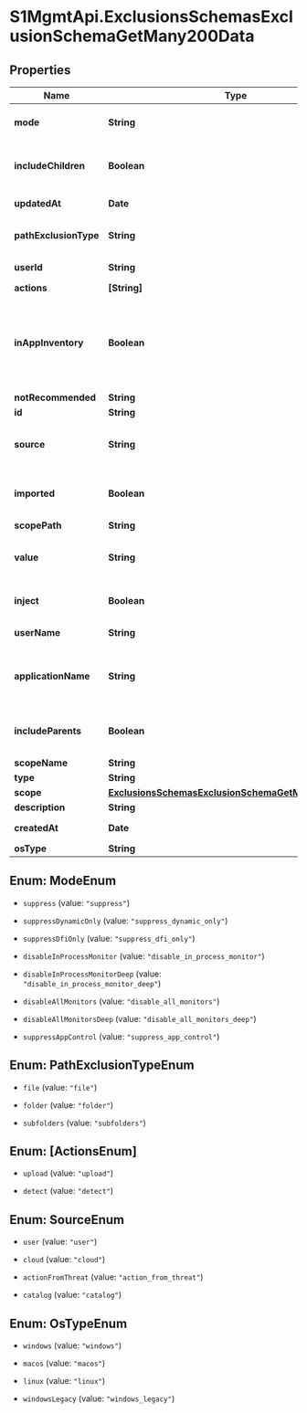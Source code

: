 # S1MgmtApi.ExclusionsSchemasExclusionSchemaGetMany200Data

## Properties
Name | Type | Description | Notes
------------ | ------------- | ------------- | -------------
**mode** | **String** | Exclusion mode (path exclusion only) | [optional] 
**includeChildren** | **Boolean** | Return filters from children scope levels (Default: false) | [optional] [default to false]
**updatedAt** | **Date** | Timestamp of item update | [optional] 
**pathExclusionType** | **String** | Excluded path for a path exclusion list | [optional] 
**userId** | **String** | ID of the creating user | [optional] 
**actions** | **[String]** | Actions to perform | [optional] 
**inAppInventory** | **Boolean** | Found or Not found - indicates if this exclusion is related to an application found in the scope's Application Inventory. | [optional] 
**notRecommended** | **String** | Not recommended | [optional] 
**id** | **String** | Id | [optional] 
**source** | **String** | Source: cloud, user, action_from_threat, or catalog | [optional] 
**imported** | **Boolean** | indication whether the exclusion was imported by a bulk operation or not | [optional] 
**scopePath** | **String** | Scope path | [optional] 
**value** | **String** | Sha1 if hash type or value according to the exclusion list type | [optional] 
**inject** | **Boolean** | [DEPRECATED] Path exclusion monitor mode | [optional] 
**userName** | **String** | Name of the creating user | [optional] 
**applicationName** | **String** | The Application name of exclusions created from the Exclusion Catalog. | [optional] 
**includeParents** | **Boolean** | Return filters from parent scope levels (Default: false) | [optional] [default to false]
**scopeName** | **String** | Scope name | [optional] 
**type** | **String** | type | [optional] 
**scope** | [**ExclusionsSchemasExclusionSchemaGetMany200Scope**](ExclusionsSchemasExclusionSchemaGetMany200Scope.md) |  | [optional] 
**description** | **String** | Description | [optional] 
**createdAt** | **Date** | Timestamp of item creation | [optional] 
**osType** | **String** | os_type | [optional] 


<a name="ModeEnum"></a>
## Enum: ModeEnum


* `suppress` (value: `"suppress"`)

* `suppressDynamicOnly` (value: `"suppress_dynamic_only"`)

* `suppressDfiOnly` (value: `"suppress_dfi_only"`)

* `disableInProcessMonitor` (value: `"disable_in_process_monitor"`)

* `disableInProcessMonitorDeep` (value: `"disable_in_process_monitor_deep"`)

* `disableAllMonitors` (value: `"disable_all_monitors"`)

* `disableAllMonitorsDeep` (value: `"disable_all_monitors_deep"`)

* `suppressAppControl` (value: `"suppress_app_control"`)




<a name="PathExclusionTypeEnum"></a>
## Enum: PathExclusionTypeEnum


* `file` (value: `"file"`)

* `folder` (value: `"folder"`)

* `subfolders` (value: `"subfolders"`)




<a name="[ActionsEnum]"></a>
## Enum: [ActionsEnum]


* `upload` (value: `"upload"`)

* `detect` (value: `"detect"`)




<a name="SourceEnum"></a>
## Enum: SourceEnum


* `user` (value: `"user"`)

* `cloud` (value: `"cloud"`)

* `actionFromThreat` (value: `"action_from_threat"`)

* `catalog` (value: `"catalog"`)




<a name="OsTypeEnum"></a>
## Enum: OsTypeEnum


* `windows` (value: `"windows"`)

* `macos` (value: `"macos"`)

* `linux` (value: `"linux"`)

* `windowsLegacy` (value: `"windows_legacy"`)




